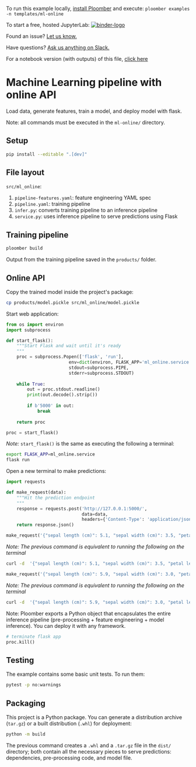 <!-- start header -->
To run this example locally, [install Ploomber](https://docs.ploomber.io/en/latest/get-started/quick-start.html) and execute: `ploomber examples -n templates/ml-online`

To start a free, hosted JupyterLab: [![binder-logo](https://mybinder.org/badge_logo.svg)](https://mybinder.org/v2/gh/ploomber/binder-env/main?urlpath=git-pull%3Frepo%3Dhttps%253A%252F%252Fgithub.com%252Fploomber%252Fprojects%26urlpath%3Dlab%252Ftree%252Fprojects%252Ftemplates/ml-online%252FREADME.ipynb%26branch%3Dmaster)

Found an issue? [Let us know.](https://github.com/ploomber/projects/issues/new?title=templates/ml-online%20issue)

Have questions? [Ask us anything on Slack.](https://ploomber.io/community/)

For a notebook version (with outputs) of this file, [click here](https://github.com/ploomber/projects/blob/master/templates/ml-online/README.ipynb)
<!-- end header -->



<!-- #region -->
# Machine Learning pipeline with online API

<!-- start description -->
Load data, generate features, train a model, and deploy model with flask.
<!-- end description -->

Note: all commands must be executed in the `ml-online/` directory.

## Setup

```sh
pip install --editable ".[dev]"
```

## File layout

`src/ml_online`:

1. `pipeline-features.yaml`: feature engineering YAML spec
2. `pipeline.yaml`: training pipeline
3. `infer.py`: converts training pipeline to an inference pipeline
4. `service.py`: uses inference pipeline to serve predictions using Flask

## Training pipeline
<!-- #endregion -->

```sh
ploomber build
```

Output from the training pipeline saved in the `products/` folder.


## Online API

Copy the trained model inside the project's package:

```sh
cp products/model.pickle src/ml_online/model.pickle
```

Start web application:

```python
from os import environ
import subprocess

def start_flask():
    """Start Flask and wait until it's ready
    """
    proc = subprocess.Popen(['flask', 'run'],
                        env=dict(environ, FLASK_APP='ml_online.service'),
                        stdout=subprocess.PIPE,
                        stderr=subprocess.STDOUT)
    
    while True:
        out = proc.stdout.readline()
        print(out.decode().strip())
    
        if b'5000' in out:
            break
    
    return proc
```

```python
proc = start_flask()
```

<!-- #region -->
*Note:* `start_flask()` is the same as executing the following a terminal:

```sh
export FLASK_APP=ml_online.service
flask run
```
<!-- #endregion -->

Open a new terminal to make predictions:

```python
import requests
```

```python
def make_request(data):
    """Hit the prediction endpoint
    """
    response = requests.post('http://127.0.0.1:5000/',
                             data=data,
                             headers={'Content-Type': 'application/json'})
    return response.json()
```

```python
make_request('{"sepal length (cm)": 5.1, "sepal width (cm)": 3.5, "petal length (cm)": 1.4, "petal width (cm)": 0.2}')
```

<!-- #region -->
*Note: The previous command is equivalent to running the following on the terminal*

```sh
curl -d  '{"sepal length (cm)": 5.1, "sepal width (cm)": 3.5, "petal length (cm)": 1.4, "petal width (cm)": 0.2}' -H 'Content-Type: application/json' http://127.0.0.1:5000/
```
<!-- #endregion -->

```python
make_request('{"sepal length (cm)": 5.9, "sepal width (cm)": 3.0, "petal length (cm)": 5.1, "petal width (cm)": 1.8}')
```

<!-- #region -->
*Note: The previous command is equivalent to running the following on the terminal*

```sh
curl -d  '{"sepal length (cm)": 5.9, "sepal width (cm)": 3.0, "petal length (cm)": 5.1, "petal width (cm)": 1.8}' -H 'Content-Type: application/json' http://127.0.0.1:5000/
```
<!-- #endregion -->

Note: Ploomber exports a Python object that encapsulates the entire inference pipeline (pre-processing + feature engineering + model inference). You can deploy it with any framework.

```python
# terminate flask app
proc.kill()
```

## Testing

The example contains some basic unit tests. To run them:

```sh
pytest -p no:warnings
```

<!-- #region -->

## Packaging

This project is a Python package. You can generate a distribution archive (`tar.gz`) or a built distribution (`.whl`) for deployment:


```sh
python -m build
```

<!-- #endregion -->

The previous command creates a `.whl` and a `.tar.gz` file in the `dist/` directory; both contain all the necessary pieces to serve predictions: dependencies, pre-processing code, and model file.